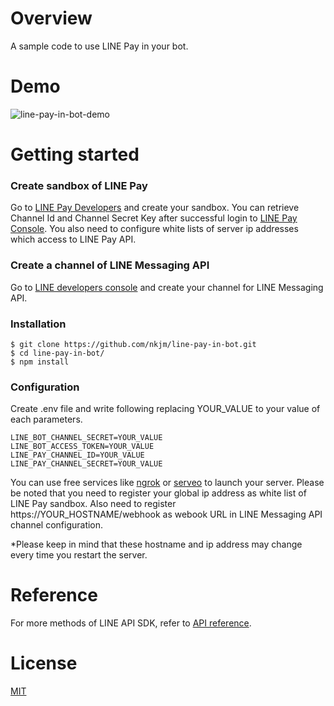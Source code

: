 # Overview

A sample code to use LINE Pay in your bot.

# Demo

![line-pay-in-bot-demo](https://www.dropbox.com/s/czpevjfkbl4phaf/line-pay-in-bot-demo.gif?raw=1)

# Getting started

### Create sandbox of LINE Pay

Go to [LINE Pay Developers](https://pay.line.me/developers/techsupport/sandbox/creation) and create your sandbox.
You can retrieve Channel Id and Channel Secret Key after successful login to [LINE Pay Console](https://pay.line.me/login). You also need to configure white lists of server ip addresses which access to LINE Pay API.

### Create a channel of LINE Messaging API

Go to [LINE developers console](https://developers.line.me) and create your channel for LINE Messaging API.

### Installation

```
$ git clone https://github.com/nkjm/line-pay-in-bot.git
$ cd line-pay-in-bot/
$ npm install
```

### Configuration

Create .env file and write following replacing YOUR_VALUE to your value of each parameters.

```.env
LINE_BOT_CHANNEL_SECRET=YOUR_VALUE
LINE_BOT_ACCESS_TOKEN=YOUR_VALUE
LINE_PAY_CHANNEL_ID=YOUR_VALUE
LINE_PAY_CHANNEL_SECRET=YOUR_VALUE
```

You can use free services like [ngrok](https://ngrok.com) or [serveo](https://serveo.net) to launch your server.
Please be noted that you need to register your global ip address as white list of LINE Pay sandbox. Also need to register https://YOUR_HOSTNAME/webhook as webook URL in LINE Messaging API channel configuration.

\*Please keep in mind that these hostname and ip address may change every time you restart the server.

# Reference

For more methods of LINE API SDK, refer to [API reference](https://nkjm.github.io/line-pay/LinePay.html).

# License

[MIT](./LICENSE)
